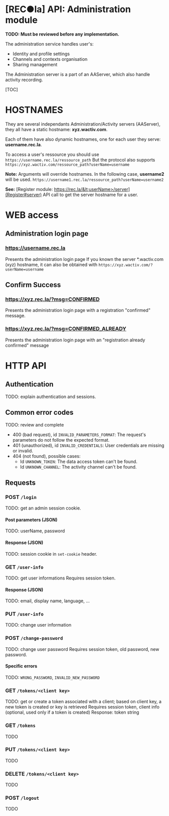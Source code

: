 [REC●la] API: Administration module
============


**TODO: Must be reviewed before any implementation.**

The administration service handles user's:

* Identity and profile settings
* Channels and contexts organisation
* Sharing management

The Administration server is a part of an AAServer, which also handle activity recording.

[TOC]

# HOSTNAMES
They are several independants Administration/Activity servers (AAServer), they all have a static hostname: **xyz.wactiv.com**.

Each of them have also dynamic hostnames, one for each user they serve: **username.rec.la**.

To access a user's ressource you should use `https://username.rec.la/ressource_path`
But the protocol also supports `https://xyz.wactiv.com/ressource_path?userName=username`

**Note:** Arguments will override hostnames. In the following case, **username2** will be used. `https://username1.rec.la/ressource_path?userName=username2`

**See:** [Register module: https://rec.la/&lt;userName>/server](Register#server) API call to get the server hostname for a user.

# WEB access

## Administration login page
### https://username.rec.la
Presents the administration login page
If you known the server *.wactiv.com (xyz) hostname, it can also be obtained with `https://xyz.wactiv.com/?userName=username`

## Confirm Success
### https://xyz.rec.la/?msg=CONFIRMED
Presents the administration login page with a registration "confirmed" message.

### https://xyz.rec.la/?msg=CONFIRMED_ALREADY
Presents the administration login page with an "registration already confirmed" message

# HTTP API


## Authentication

TODO: explain authentication and sessions.


## Common error codes

TODO: review and complete

* 400 (bad request), id `INVALID_PARAMETERS_FORMAT`: The request's parameters do not follow the expected format.
* 401 (unauthorized), id `INVALID_CREDENTIALS`: User credentials are missing or invalid.
* 404 (not found), possible cases:
	* Id `UNKNOWN_TOKEN`: The data access token can't be found.
	* Id `UNKNOWN_CHANNEL`: The activity channel can't be found.



## Requests


### POST `/login`

TODO: get an admin session cookie.

#### Post parameters (JSON)

TODO: userName, password

#### Response (JSON)

TODO: session cookie in `set-cookie` header.


### GET `/user-info`

TODO: get user informations
Requires session token.

#### Response (JSON)

TODO: email, display name, language, ...


### PUT `/user-info`

TODO: change user information

### POST `/change-password`

TODO: change user password
Requires session token, old password, new password.

#### Specific errors

TODO: `WRONG_PASSWORD`, `INVALID_NEW_PASSWORD`


### GET `/tokens/<client key>`

TODO: get or create a token associated with a client; based on client key, a new token is created or key is retrieved
Requires session token, client info (optional, used only if a token is created)
Response: token string


### GET `/tokens`

TODO


### PUT `/tokens/<client key>`

TODO


### DELETE `/tokens/<client key>`

TODO


### POST `/logout`

TODO
